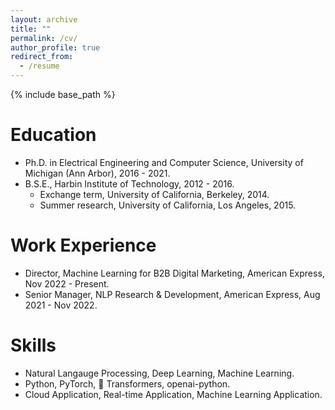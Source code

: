 ```yaml
---
layout: archive
title: ""
permalink: /cv/
author_profile: true
redirect_from:
  - /resume
---
```


{% include base_path %}

Education
======
* Ph.D. in Electrical Engineering and Computer Science, University of Michigan (Ann Arbor), 2016 - 2021.
* B.S.E., Harbin Institute of Technology, 2012 - 2016.
  * Exchange term, University of California, Berkeley, 2014.
  * Summer research, University of California, Los Angeles, 2015.

Work Experience
======
* Director, Machine Learning for B2B Digital Marketing, American Express, Nov 2022 - Present.
* Senior Manager, NLP Research & Development, American Express, Aug 2021 - Nov 2022.

Skills
======
* Natural Langauge Processing, Deep Learning, Machine Learning.
* Python, PyTorch, 🤗 Transformers, openai-python.
* Cloud Application, Real-time Application, Machine Learning Application.
